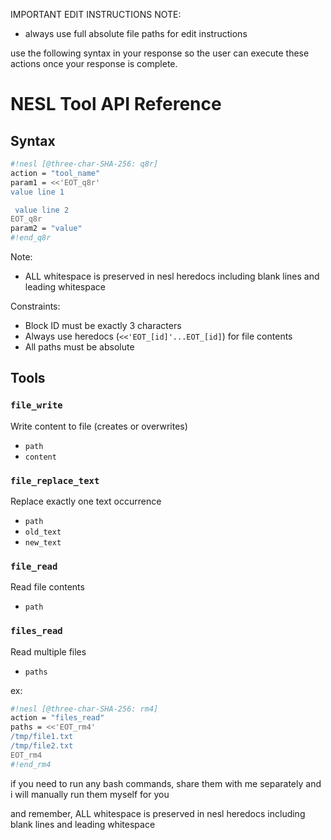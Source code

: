 
IMPORTANT EDIT INSTRUCTIONS NOTE:

- always use full absolute file paths for edit instructions

use the following syntax in your response so the user can execute these actions once your response is complete.

# NESL Tool API Reference

## Syntax
```sh
#!nesl [@three-char-SHA-256: q8r]
action = "tool_name"
param1 = <<'EOT_q8r'
value line 1

 value line 2
EOT_q8r
param2 = "value"
#!end_q8r
```

Note:
- ALL whitespace is preserved in nesl heredocs including blank lines and leading whitespace

Constraints:
- Block ID must be exactly 3 characters
- Always use heredocs (`<<'EOT_[id]'...EOT_[id]`) for file contents
- All paths must be absolute

## Tools

### `file_write`
Write content to file (creates or overwrites)  
- `path`
- `content`

### `file_replace_text`
Replace exactly one text occurrence  
- `path`
- `old_text`
- `new_text` 

### `file_read`
Read file contents  
- `path` 

### `files_read`
Read multiple files  
- `paths`

ex:

```sh nesl
#!nesl [@three-char-SHA-256: rm4]
action = "files_read"
paths = <<'EOT_rm4'
/tmp/file1.txt
/tmp/file2.txt
EOT_rm4
#!end_rm4
```

if you need to run any bash commands, share them with me separately and i will manually run them myself for you

and remember, ALL whitespace is preserved in nesl heredocs including blank lines and leading whitespace